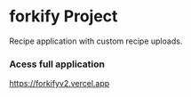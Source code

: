 # forkify Project

Recipe application with custom recipe uploads.

### Acess full application
https://forkifyv2.vercel.app

